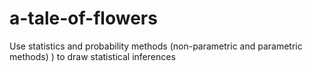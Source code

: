 # a-tale-of-flowers
Use statistics and probability methods (non-parametric and parametric methods) ) to draw statistical inferences 
